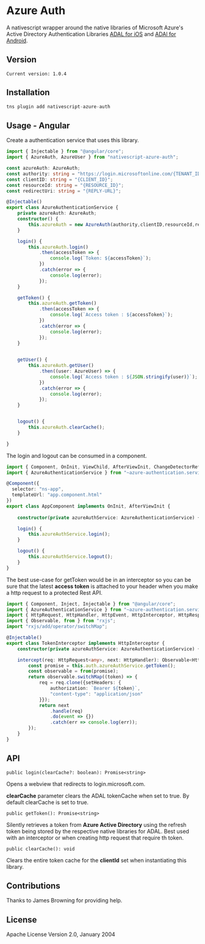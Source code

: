 # Azure Auth

A nativescript wrapper around the native libraries of Microsoft Azure's Active Directory Authentication Libraries [ADAL for iOS](https://github.com/AzureAD/azure-activedirectory-library-for-objc) and [ADAl for Android](https://github.com/AzureAD/azure-activedirectory-library-for-android).

## Version

    Current version: 1.0.4
## Installation


```javascript
tns plugin add nativescript-azure-auth
```
 
## Usage - Angular

Create a authentication service that uses this library.

``` typescript
import { Injectable } from "@angular/core";
import { AzureAuth, AzureUser } from "nativescript-azure-auth";

const azureAuth: AzureAuth;
const authority: string = "https://login.microsoftonline.com/{TENANT_ID}/oauth2/authorize"
const clientID: string = "{CLIENT_ID}";
const resourceId: string = "{RESOURCE_ID}";
const redirectUri: string = "{REPLY-URL}";

@Injectable()
export class AzureAuthenticationService {
    private azureAuth: AzureAuth;
    constructor() {
        this.azureAuth = new AzureAuth(authority,clientID,resourceId,redirectUri);
    }

    login() {
        this.azureAuth.login()
            .then(accessToken => {
                console.log(`Token: ${accessToken}`);
            })
            .catch(error => {
                console.log(error);
            });
    }

    getToken() {
        this.azureAuth.getToken()
            .then(accessToken => {
                console.log(`Access token : ${accessToken}`);
            })
            .catch(error => {
                console.log(error);
            });
    }

    
    getUser() {
        this.azureAuth.getUser()
            .then((user: AzureUser) => {
                console.log(`Access token : ${JSON.stringify(user)}`);
            })
            .catch(error => {
                console.log(error);
            });
    }


    logout() {
        this.azureAuth.clearCache();
    }

}
```

The login and logout can be consumed in a component.

```typescript
import { Component, OnInit, ViewChild, AfterViewInit, ChangeDetectorRef } from "@angular/core";
import { AzureAuthenticationService } from "~azure-authentication.service"

@Component({
  selector: "ns-app",
  templateUrl: "app.component.html"
})
export class AppComponent implements OnInit, AfterViewInit {
    
    constructor(private azureAuthService: AzureAuthenticationService) {}

    login() {
        this.azureAuthService.login();
    }

    logout() {
        this.azureAuthService.logout();
    }
}
```
The best use-case for getToken would be in an interceptor so you can be sure that the latest **access token** is attached to your header when you make a http request to a protected Rest API.

```typescript
import { Component, Inject, Injectable } from "@angular/core";
import { AzureAuthenticationService } from "~azure-authentication.service"
import { HttpRequest, HttpHandler, HttpEvent, HttpInterceptor, HttpResponse, HttpHeaders, HttpClient} from "@angular/common/http";
import { Observable, from } from "rxjs";
import "rxjs/add/operator/switchMap";

@Injectable()
export class TokenInterceptor implements HttpInterceptor {
    constructor(private azureAuthService: AzureAuthenticationService) {}

    intercept(req: HttpRequest<any>, next: HttpHandler): Observable<HttpEvent<any>> {
        const promise = this.auth.azureAuthService.getToken();
        const observable = from(promise);
        return observable.switchMap((token) => {
            req = req.clone({setHeaders: {
                authorization: `Bearer ${token}`,
                "content-type": "application/json"
            }});
            return next
                .handle(req)
                .do(event => {})
                .catch(err => console.log(err));
        });   
    }
}
```
## API

  `public login(clearCache?: boolean): Promise<string>`

  Opens a webview that redirects to login.microsoft.com. 

  **clearCache** parameter clears the ADAL tokenCache when set to true. By default clearCache is set to true.

  `public getToken(): Promise<string>`

  Silently retrieves a token from **Azure Active Directory** using the refresh token being stored by the respective native libraries for ADAL. Best used with an interceptor or when creating http request that require th token.

  `public clearCache(): void`

  Clears the entire token cache for the **clientId** set when instantiating this library.
    
## Contributions

Thanks to James Browning for providing help.

## License

Apache License Version 2.0, January 2004
